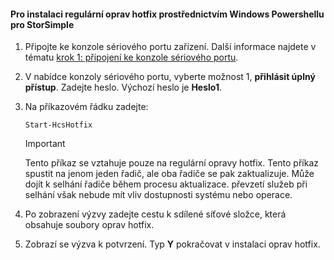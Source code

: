 <!--author=SharS last changed: 9/17/15-->

#### <a name="to-install-regular-hotfixes-via-windows-powershell-for-storsimple"></a>Pro instalaci regulární oprav hotfix prostřednictvím Windows Powershellu pro StorSimple
1. Připojte ke konzole sériového portu zařízení. Další informace najdete v tématu [krok 1: připojení ke konzole sériového portu](../articles/storsimple/storsimple-update-device.md#step1).
2. V nabídce konzoly sériového portu, vyberte možnost 1, **přihlásit úplný přístup**. Zadejte heslo. Výchozí heslo je **Heslo1**.
3. Na příkazovém řádku zadejte:
   
    ```
    Start-HcsHotfix
    ```
   
    > [!IMPORTANT]
    >
    > Tento příkaz se vztahuje pouze na regulární opravy hotfix. Tento příkaz spustit na jenom jeden řadič, ale oba řadiče se pak zaktualizuje.
    > Může dojít k selhání řadiče během procesu aktualizace. převzetí služeb při selhání však nebude mít vliv dostupnosti systému nebo operace.

4. Po zobrazení výzvy zadejte cestu k sdílené síťové složce, která obsahuje soubory oprav hotfix.
5. Zobrazí se výzva k potvrzení. Typ **Y** pokračovat v instalaci oprav hotfix.

